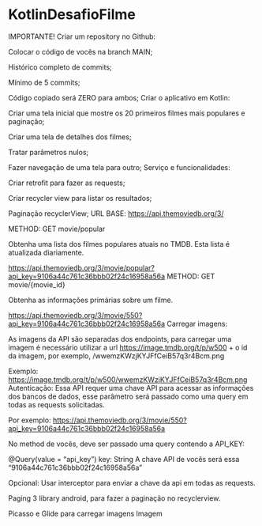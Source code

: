 # KotlinDesafioFilme

IMPORTANTE! Criar um repository no Github:

Colocar o código de vocês na branch MAIN;

Histórico completo de commits;

Mínimo de 5 commits;

Código copiado será ZERO para ambos;
Criar o aplicativo em Kotlin:

Criar uma tela inicial que mostre os 20 primeiros filmes mais populares e paginação;

Criar uma tela de detalhes dos filmes;

Tratar parâmetros nulos;

Fazer navegação de uma tela para outro;
Serviço e funcionalidades:

Criar retrofit para fazer as requests;

Criar recycler view para listar os resultados;

Paginação recyclerView;
URL BASE: https://api.themoviedb.org/3/

METHOD: GET movie/popular

Obtenha uma lista dos filmes populares atuais no TMDB. Esta lista é atualizada diariamente.



https://api.themoviedb.org/3/movie/popular?api_key=9106a44c761c36bbb02f24c16958a56a
METHOD: GET movie/{movie_id}

Obtenha as informações primárias sobre um filme.



https://api.themoviedb.org/3/movie/550?api_key=9106a44c761c36bbb02f24c16958a56a
Carregar imagens:

As imagens da API são separadas dos endpoints, para carregar uma imagem é necessário utilizar a url https://image.tmdb.org/t/p/w500 + o id da imagem, por exemplo, /wwemzKWzjKYJFfCeiB57q3r4Bcm.png


Exemplo: https://image.tmdb.org/t/p/w500/wwemzKWzjKYJFfCeiB57q3r4Bcm.png
Autenticação: Essa API requer uma chave API para acessar as informações dos bancos de dados, esse parâmetro será passado como uma query em todas as requests solicitadas.

Por exemplo: https://api.themoviedb.org/3/movie/550?api_key=9106a44c761c36bbb02f24c16958a56a



No method de vocês, deve ser passado uma query contendo a API_KEY:

@Query(value = “api_key”) key: String
A chave API de vocês será essa “9106a44c761c36bbb02f24c16958a56a”

Opcional: Usar interceptor para enviar a chave da api em todas as requests.

Paging 3 library android, para fazer a paginação no recyclerview.

Picasso e Glide para carregar imagens
Imagem
